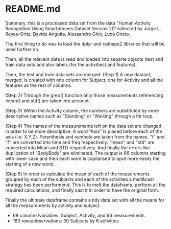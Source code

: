 README.md
========================================================

Summary: this is a processed data set from the data "Human Activity Recognition Using Smartphones Dataset Version 1.0"collected by Jorge L. Reyes-Ortiz, Davide Anguita, Alessandro Ghio, Luca Oneto.

The first thing to do was to load the dplyr and reshape2 libraries that will be used further on.

Then, all the relevant data is read and loaded into separte objects (test and train data sets and also labels (for the activities) and features).

Then, the test and train data sets are merged. (Step 1) A new dataset, merged, is created with one column for Subject, one for Activity and all the features as the rest of columns.

(Step 2) Through the grep() function only those measurements referencing mean() and std() are taken into account.

(Step 3) Within the Activity column, the numbers are substituted by more descriptive names such as "Standing" or "Walking" through a for loop.

(Step 4) The names of the measurements left on the data set are changed in order to be more descriptive. A word "Axis" is placed before each of the axis (i.e. X,Y,Z). Parenthesis and symbols are taken from the names. "t" and "f" are converted into time and freq respectively. "mean" and "std" are converted into Mean and STD respectively. And finally the errors like duplication of "BodyBody" are eliminated.
The output is 66 columns starting with lower case and then each word is capitalised to spot more easily the starting of a new word.

(Step 5) In order to calculate the mean of each of the measurements grouped by each of the subjects and each of the activities a melt&cast strategy has been performend. This is to melt the dataframe, perform all the required calculations, and finally cast it in order to have the original form.

Finally the ultimate dataframe contains a tidy data set with all the means for all the measurements by activity and subject.

- 68 columns/variables: Subject, Activity, and 66 measurements
- 180 rows/observations: 30 Subjects by 6 activities